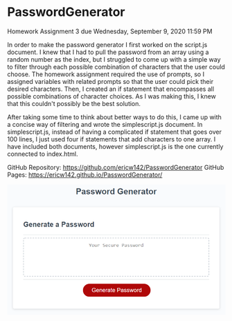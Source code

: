 # PasswordGenerator
Homework Assignment 3 due Wednesday, September 9, 2020 11:59 PM

In order to make the password generator I first worked on the script.js document. I knew that I had to pull the password from an array using a random number as the index, but I struggled to come up with a simple way to filter through each possible combination of characters that the user could choose. The homework assignment required the use of prompts, so I assigned variables with related prompts so that the user could pick their desired characters. Then, I created an if statement that encompasses all possible combinations of character choices. As I was making this, I knew that this couldn't possibly be the best solution.

After taking some time to think about better ways to do this, I came up with a concise way of filtering and wrote the simplescript.js document. In simplescript.js, instead of having a complicated if statement that goes over 100 lines, I just used four if statements that add characters to one array. I have included both documents, however simplescript.js is the one currently connected to index.html.

GitHub Repository: https://github.com/ericw142/PasswordGenerator
GitHub Pages: https://ericw142.github.io/PasswordGenerator/

![Password Generator](/Assets/03-javascript-homework-demo.png?raw=true "Password Generator")